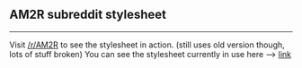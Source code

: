 AM2R subreddit stylesheet
-------------------------
-------------------------

Visit [/r/AM2R](http://www.reddit.com/r/AM2R) to see the stylesheet in action. (still uses old version though, lots of stuff broken)
You can see the stylesheet currently in use here --> [link](http://www.reddit.com/r/AM2R/about/stylesheet)